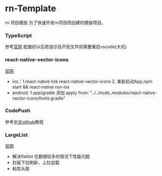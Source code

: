 # rn-Template
rn 项目模版
为了快速开发rn项目而创建的模版项目。

### TypeScript
参考[官网](https://github.com/Microsoft/TypeScript-React-Native-Starter#typescript-react-native-starter) 配置好以后若提示找不到文件则需要重启vscode(大坑)

### react-native-vector-icons
[官网](https://github.com/oblador/react-native-vector-icons) 
- ios：1.react-native link react-native-vector-icons  2. 重新启动App,npm start && react-native run-ios
- android: 1.app/gradle 添加 apply from: "../../node_modules/react-native-vector-icons/fonts.gradle" 


### CodePush
参考[中文github](https://github.com/Microsoft/code-push/blob/master/cli/README-cn.md)教程

###  LargeList 
[官网](https://bolan9999.github.io/react-native-largelist/#/GettingStart)
- 解决flatlist 在数据较多的情况下性能问题
- 封装下拉刷新，上拉加载
- 粘性头部

